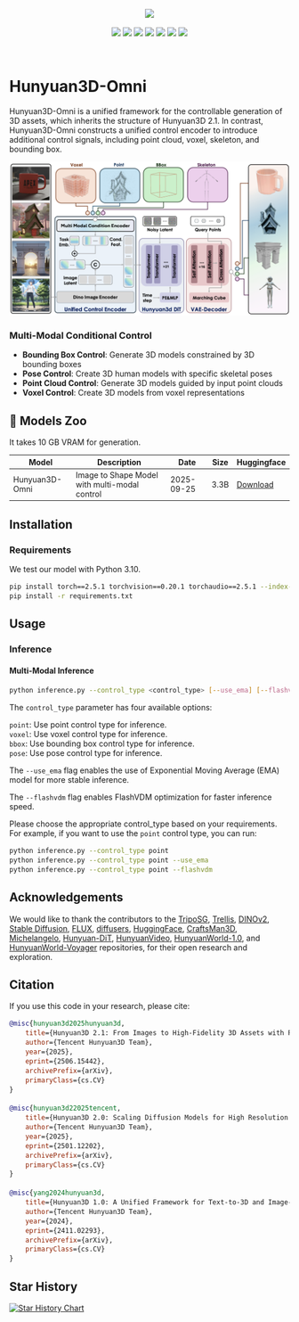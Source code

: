
<p align="center">
  <img src="assets/omni_teaser.png">
</p>

<div align="center">
  <a href=https://3d.hunyuan.tencent.com target="_blank"><img src=https://img.shields.io/badge/Official%20Site-333399.svg?logo=homepage height=22px></a>
  <a href=https://huggingface.co/tencent/Hunyuan3D-Omni target="_blank"><img src=https://img.shields.io/badge/%F0%9F%A4%97%20Models-d96902.svg height=22px></a>
  <a href=https://3d-models.hunyuan.tencent.com/ target="_blank"><img src= https://img.shields.io/badge/Page-bb8a2e.svg?logo=github height=22px></a>
  <a href=https://discord.gg/dNBrdrGGMa target="_blank"><img src= https://img.shields.io/badge/Discord-white.svg?logo=discord height=22px></a>
  <a href=https://arxiv.org/pdf/2506.15442 target="_blank"><img src=https://img.shields.io/badge/Report-b5212f.svg?logo=arxiv height=22px></a>
  <a href=https://x.com/TencentHunyuan target="_blank"><img src=https://img.shields.io/badge/Hunyuan-black.svg?logo=x height=22px></a>
 <a href="#community-resources" target="_blank"><img src=https://img.shields.io/badge/Community-lavender.svg?logo=homeassistantcommunitystore height=22px></a>
</div>

[//]: # (  <a href=# target="_blank"><img src=https://img.shields.io/badge/Report-b5212f.svg?logo=arxiv height=22px></a>)

[//]: # (  <a href=# target="_blank"><img src= https://img.shields.io/badge/Colab-8f2628.svg?logo=googlecolab height=22px></a>)

[//]: # (  <a href="#"><img alt="PyPI - Downloads" src="https://img.shields.io/pypi/v/mulankit?logo=pypi"  height=22px></a>)
<br>

# Hunyuan3D-Omni

Hunyuan3D-Omni is a unified framework for the controllable generation of 3D assets, which inherits the structure of Hunyuan3D 2.1. In contrast, Hunyuan3D-Omni constructs a unified control encoder to introduce additional control signals, including point cloud, voxel, skeleton, and bounding box.

<p align="left">
  <img src="assets/framework.jpg">
</p>

### Multi-Modal Conditional Control
- **Bounding Box Control**: Generate 3D models constrained by 3D bounding boxes
- **Pose Control**: Create 3D human models with specific skeletal poses  
- **Point Cloud Control**: Generate 3D models guided by input point clouds
- **Voxel Control**: Create 3D models from voxel representations

## 🎁 Models Zoo

It takes 10 GB VRAM for generation.


| Model                      | Description                 | Date       | Size | Huggingface                                                                               |
|----------------------------|-----------------------------|------------|------|-------------------------------------------------------------------------------------------| 
| Hunyuan3D-Omni        | Image to Shape Model with multi-modal control       | 2025-09-25 | 3.3B | [Download](https://huggingface.co/tencent/Hunyuan3D-Omni/tree/main)         |


## Installation

### Requirements
We test our model with Python 3.10.
```bash
pip install torch==2.5.1 torchvision==0.20.1 torchaudio==2.5.1 --index-url https://download.pytorch.org/whl/cu124
pip install -r requirements.txt
```

## Usage

### Inference

#### Multi-Modal Inference
```bash
python inference.py --control_type <control_type> [--use_ema] [--flashvdm]
```
The `control_type` parameter has four available options:

`point`: Use point control type for inference.  
`voxel`: Use voxel control type for inference.  
`bbox`: Use bounding box control type for inference.  
`pose`: Use pose control type for inference.

The `--use_ema` flag enables the use of Exponential Moving Average (EMA) model for more stable inference.

The `--flashvdm` flag enables FlashVDM optimization for faster inference speed.

Please choose the appropriate control_type based on your requirements. For example, if you want to use the `point` control type, you can run:
```bash
python inference.py --control_type point 
python inference.py --control_type point --use_ema
python inference.py --control_type point --flashvdm
```

## Acknowledgements

We would like to thank the contributors to
the [TripoSG](https://github.com/VAST-AI-Research/TripoSG), [Trellis](https://github.com/microsoft/TRELLIS),  [DINOv2](https://github.com/facebookresearch/dinov2), [Stable Diffusion](https://github.com/Stability-AI/stablediffusion), [FLUX](https://github.com/black-forest-labs/flux), [diffusers](https://github.com/huggingface/diffusers), [HuggingFace](https://huggingface.co), [CraftsMan3D](https://github.com/wyysf-98/CraftsMan3D), [Michelangelo](https://github.com/NeuralCarver/Michelangelo/tree/main), [Hunyuan-DiT](https://github.com/Tencent-Hunyuan/HunyuanDiT), [HunyuanVideo](https://github.com/Tencent-Hunyuan/HunyuanVideo), [HunyuanWorld-1.0](https://github.com/Tencent-Hunyuan/HunyuanWorld-1.0), and [HunyuanWorld-Voyager](https://github.com/Tencent-Hunyuan/HunyuanWorld-Voyager) repositories, for their open research and
exploration.

## Citation

If you use this code in your research, please cite:
```bibtex
@misc{hunyuan3d2025hunyuan3d,
    title={Hunyuan3D 2.1: From Images to High-Fidelity 3D Assets with Production-Ready PBR Material},
    author={Tencent Hunyuan3D Team},
    year={2025},
    eprint={2506.15442},
    archivePrefix={arXiv},
    primaryClass={cs.CV}
}

@misc{hunyuan3d22025tencent,
    title={Hunyuan3D 2.0: Scaling Diffusion Models for High Resolution Textured 3D Assets Generation},
    author={Tencent Hunyuan3D Team},
    year={2025},
    eprint={2501.12202},
    archivePrefix={arXiv},
    primaryClass={cs.CV}
}

@misc{yang2024hunyuan3d,
    title={Hunyuan3D 1.0: A Unified Framework for Text-to-3D and Image-to-3D Generation},
    author={Tencent Hunyuan3D Team},
    year={2024},
    eprint={2411.02293},
    archivePrefix={arXiv},
    primaryClass={cs.CV}
}
```

## Star History

<a href="https://star-history.com/#Tencent-Hunyuan/Hunyuan3D-Omni&Date">
 <picture>
   <source media="(prefers-color-scheme: dark)" srcset="https://api.star-history.com/svg?repos=Tencent-Hunyuan/Hunyuan3D-Omni&type=Date&theme=dark" />
   <source media="(prefers-color-scheme: light)" srcset="https://api.star-history.com/svg?repos=Tencent-Hunyuan/Hunyuan3D-Omni&type=Date" />
   <img alt="Star History Chart" src="https://api.star-history.com/svg?repos=Tencent-Hunyuan/Hunyuan3D-Omni&type=Date" />
 </picture>
</a>